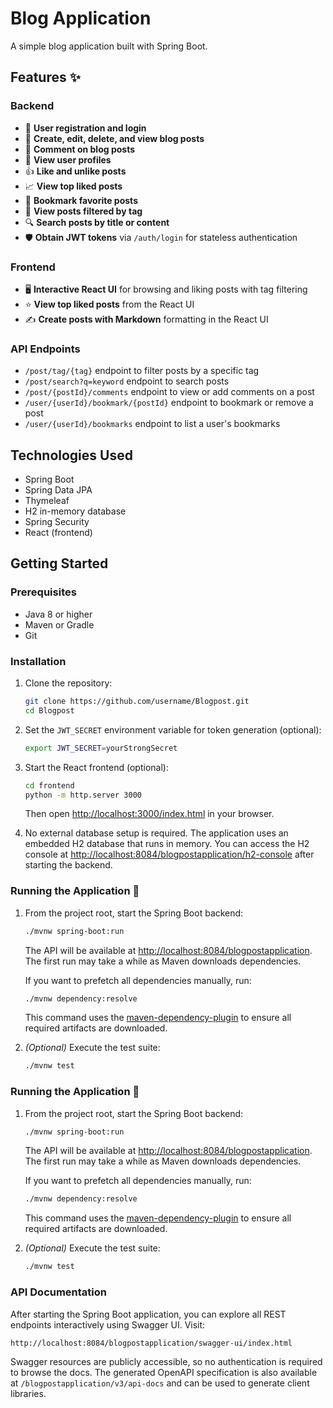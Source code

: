 # Blog Application

A simple blog application built with Spring Boot.

## Features ✨

### Backend
- 🔐 **User registration and login**
- 📝 **Create, edit, delete, and view blog posts**
- 💬 **Comment on blog posts**
- 👤 **View user profiles**
- 👍 **Like and unlike posts**
- 📈 **View top liked posts**
- 📌 **Bookmark favorite posts**
- 🔖 **View posts filtered by tag**
- 🔍 **Search posts by title or content**
- 🛡️ **Obtain JWT tokens** via `/auth/login` for stateless authentication

### Frontend
- 🖥️ **Interactive React UI** for browsing and liking posts with tag filtering
- ⭐ **View top liked posts** from the React UI
- ✍️ **Create posts with Markdown** formatting in the React UI

### API Endpoints
- `/post/tag/{tag}` endpoint to filter posts by a specific tag
- `/post/search?q=keyword` endpoint to search posts
- `/post/{postId}/comments` endpoint to view or add comments on a post
- `/user/{userId}/bookmark/{postId}` endpoint to bookmark or remove a post
- `/user/{userId}/bookmarks` endpoint to list a user's bookmarks

## Technologies Used

- Spring Boot
- Spring Data JPA
- Thymeleaf
- H2 in-memory database
- Spring Security
- React (frontend)

## Getting Started

### Prerequisites

- Java 8 or higher
- Maven or Gradle
- Git

### Installation

1. Clone the repository:
   ```sh
   git clone https://github.com/username/Blogpost.git
   cd Blogpost
   ```

2. Set the `JWT_SECRET` environment variable for token generation (optional):
   ```sh
   export JWT_SECRET=yourStrongSecret
   ```

3. Start the React frontend (optional):
   ```sh
   cd frontend
   python -m http.server 3000
   ```
   Then open [http://localhost:3000/index.html](http://localhost:3000/index.html) in your browser.

4. No external database setup is required. The application uses an embedded
   H2 database that runs in memory. You can access the H2 console at
   [http://localhost:8084/blogpostapplication/h2-console](http://localhost:8084/blogpostapplication/h2-console)
   after starting the backend.

### Running the Application 🚀

1. From the project root, start the Spring Boot backend:
   ```sh
   ./mvnw spring-boot:run
   ```
   The API will be available at [http://localhost:8084/blogpostapplication](http://localhost:8084/blogpostapplication).
   The first run may take a while as Maven downloads dependencies.

   If you want to prefetch all dependencies manually, run:
   ```sh
   ./mvnw dependency:resolve
   ```
   This command uses the [maven-dependency-plugin](https://mvnrepository.com/artifact/org.apache.maven.plugins/maven-dependency-plugin) to ensure all required artifacts are downloaded.

2. *(Optional)* Execute the test suite:
   ```sh
   ./mvnw test
   ```

### Running the Application 🚀

1. From the project root, start the Spring Boot backend:
   ```sh
   ./mvnw spring-boot:run
   ```
   The API will be available at [http://localhost:8084/blogpostapplication](http://localhost:8084/blogpostapplication).
   The first run may take a while as Maven downloads dependencies.

   If you want to prefetch all dependencies manually, run:
   ```sh
   ./mvnw dependency:resolve
   ```
   This command uses the [maven-dependency-plugin](https://mvnrepository.com/artifact/org.apache.maven.plugins/maven-dependency-plugin) to ensure all required artifacts are downloaded.

2. *(Optional)* Execute the test suite:
   ```sh
   ./mvnw test
   ```


### API Documentation

After starting the Spring Boot application, you can explore all REST endpoints interactively using Swagger UI. Visit:

```
http://localhost:8084/blogpostapplication/swagger-ui/index.html
```

Swagger resources are publicly accessible, so no authentication is required to browse the docs. The generated OpenAPI specification is also available at `/blogpostapplication/v3/api-docs` and can be used to generate client libraries.


